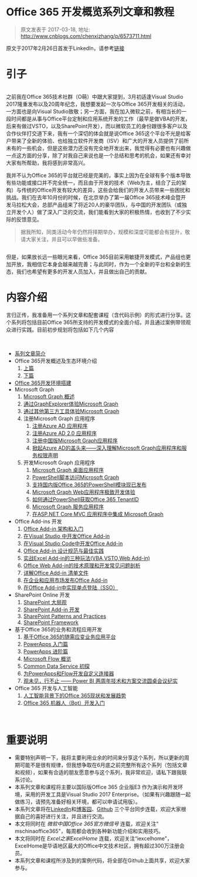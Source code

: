 # Office 365 开发概览系列文章和教程 
> 原文发表于 2017-03-18, 地址: http://www.cnblogs.com/chenxizhang/p/6573711.html 


<p>原文于2017年2月26日首发于LinkedIn，请参考<a href="http://www.linkedin.com/pulse/office-365-%E5%BC%80%E5%8F%91%E6%A6%82%E8%A7%88%E7%B3%BB%E5%88%97%E6%96%87%E7%AB%A0%E5%92%8C%E6%95%99%E7%A8%8B-%E5%B8%8C%E7%AB%A0-%E9%99%88">链接</a><h1>引子</h1><p><a href="https://github.com/chenxizhang/office365dev/blob/master/docs/images/68747470733a2f2f6d656469612e6c6963646e2e636f6d2f6d70722f6d70722f4141454141514141414141414141795f414141414a47513059544a6859574d344c545979596d59744e474d774e793168595451784c54646b4f5467774e7a4d35593251334d.jpg"><img alt="" src="https://github.com/chenxizhang/office365dev/raw/master/docs/images/68747470733a2f2f6d656469612e6c6963646e2e636f6d2f6d70722f6d70722f4141454141514141414141414141795f414141414a47513059544a6859574d344c545979596d59744e474d774e793168595451784c54646b4f5467774e7a4d35593251334d.jpg"></a><p>之前我在Office 365技术社群（O萌）中跟大家提到，3月初适逢Visual Studio 2017隆重发布以及20周年纪念，我想要发起一次与Office 365开发相关的活动，一方面也是向Visual Studio致敬；另一方面，我在加入微软之前，有相当长的一段时间都是从事与Office平台定制和应用系统开发的工作（最早是做VBA的开发，后来有做过VSTO，以及SharePoint开发），而以微软员工的身份跟很多客户以及合作伙伴打交道下来，我有一个深切的体会就是说Office 365这个平台不光是给客户带来了全新的体验、也给独立软件开发商（ISV）和广大的开发人员提供了前所未有的一些机会，但是这些潜力还没有完全地开发出来，我觉得有必要也有兴趣做一点这方面的分享，除了对我自己来说也是一个总结和思考的机会，如果还有幸对大家有所帮助，我将感到非常高兴。<p>我并不认为Office 365的平台就已经是完美的，事实上因为在全球有多个版本导致有些功能或接口并不完全统一，而且由于开发的技术（Web为主，结合了云的架构）与传统的Office开发有较大的差异，这些会给我们的开发人员带来一些困扰和挑战。我们在去年10月份的时候，在北京举办了第一届Office 365技术峰会暨开发马拉松大会，总部产品组来了将近20人的豪华团队，与中国的开发团队（或独立开发个人）做了深入广泛的交流，我们能看到大家的积极热情，也收到了不少实际的反馈意见。<blockquote><p>据我所知，同类活动今年仍然将择期举办，规模和深度可能都会有提升，敬请大家关注，并且可以早做些准备。</p></blockquote><p><a href="https://github.com/chenxizhang/office365dev/blob/master/docs/images/68747470733a2f2f6d656469612e6c6963646e2e636f6d2f6d70722f6d70722f4141454141514141414141414141314d414141414a474a6d4f446777596a45794c5455774e4445744e44517a4d7930354e4752694c5455354d6d59794e544a6a4d546c6c59.jpg"><img alt="" src="https://github.com/chenxizhang/office365dev/raw/master/docs/images/68747470733a2f2f6d656469612e6c6963646e2e636f6d2f6d70722f6d70722f4141454141514141414141414141314d414141414a474a6d4f446777596a45794c5455774e4445744e44517a4d7930354e4752694c5455354d6d59794e544a6a4d546c6c59.jpg"></a><p>但是，如果放长远一些眼光来看，Office 365目前采用敏捷开发模式，产品组也更加开放，我相信它本身会越来越完善；与此同时，作为一个全新的平台和全新的生态，我们也希望有更多的开发人员加入，并且做出自己的贡献。<h1>内容介绍</h1><p>言归正传，我准备用一个系列文章和配套课程（含代码示例）的形式进行分享。这个系列将包括目前Office 365所支持的开发模式的全面介绍，并且通过案例带领观众进行实践。目前初步规划将包括如下几个内容<p><br></p><ul><li><a href="https://github.com/chenxizhang/office365dev/blob/master/README.md">系列文章简介</a><li>Office 365开发概述及生态环境介绍
<ol><li><a href="https://github.com/chenxizhang/office365dev/blob/master/docs/office365dev-overview-1.md">上篇</a><li><a href="https://github.com/chenxizhang/office365dev/blob/master/docs/office365dev-overview-2.md">下篇</a></li></ol><li><a href="https://github.com/chenxizhang/office365dev/blob/master/docs/office365devenv.md">Office 365开发环境搭建</a><li>Microsoft Graph
<ol><li><a href="https://github.com/chenxizhang/office365dev/blob/master/docs/microsoftgraphoverview.md">Microsoft Graph 概述</a><li><a href="https://github.com/chenxizhang/office365dev/blob/master/docs/graphexplorer.md">通过GraphExplorer体验Microsoft Graph</a><li><a href="https://github.com/chenxizhang/office365dev/blob/master/docs/graph-tools.md">通过其他第三方工具体验Microsoft Graph</a><li>注册Microsoft Graph 应用程序
<ol><li><a href="https://github.com/chenxizhang/office365dev/blob/master/docs/applicationregisteration.md">注册Azure AD 应用程序</a><li><a href="https://github.com/chenxizhang/office365dev/blob/master/docs/applicationregisteration2.0.md">注册Azure AD 2.0 应用程序</a><li><a href="https://github.com/chenxizhang/office365dev/blob/master/docs/chinaoffice365applicationregisteration.md">注册中国版Microsoft Graph应用程序</a><li><a href="https://github.com/chenxizhang/office365dev/blob/master/docs/understandapplication.md">掀起Azure AD的盖头来——深入理解Microsoft Graph应用程序和服务权限声明</a></li></ol><li>开发Microsoft Graph 应用程序
<ol><li><a href="https://github.com/chenxizhang/office365dev/blob/master/docs/desktopapplication.md">Microsoft Graph 桌面应用程序</a><li><a href="https://github.com/chenxizhang/office365dev/blob/master/docs/powershell-application.md">PowerShell脚本访问Microsoft Graph</a><li><a href="https://github.com/chenxizhang/office365dev/blob/master/docs/powershell-module.md">支持国内版Office 365的PowerShell模块现已发布</a><li><a href="https://github.com/chenxizhang/office365dev/blob/master/docs/webapplication.md">Microsoft Graph Web应用程序极致开发体验</a><li><a href="https://github.com/chenxizhang/office365dev/blob/master/docs/gettenantid.md">如何通过PowerShell获取Office 365 TenantID</a><li><a href="https://github.com/chenxizhang/office365dev/blob/master/docs/deamonapplication.md">Microsoft Graph 服务应用程序</a><li><a href="https://github.com/chenxizhang/office365dev/blob/master/docs/crossplatform.md">在ASP.NET Core MVC 应用程序中集成 Microsoft Graph</a></li></ol></li></ol><li>Office Add-ins 开发
<ol><li><a href="https://github.com/chenxizhang/office365dev/blob/master/docs/officeaddins.md">Office Add-in 架构和入门</a><li><a href="https://github.com/chenxizhang/office365dev/blob/master/docs/officeaddindev.md">在Visual Studio 中开发Office Add-in</a><li><a href="https://github.com/chenxizhang/office365dev/blob/master/docs/vscodetoofficeaddin.md">在Visual Studio Code中开发Office Add-in</a><li><a href="https://github.com/chenxizhang/office365dev/blob/master/docs/officeaddindesignguide.md">Office Add-in 设计规范与最佳实践</a><li><a href="https://github.com/chenxizhang/office365dev/blob/master/docs/exceladdinsample.md">实战Excel Add-in的三种玩法(VBA,VSTO,Web Add-in)</a><li><a href="https://github.com/chenxizhang/office365dev/blob/master/docs/exceladdinpractics.md">Office Web Add-in的技术原理和开发常见问题剖析</a><li><a href="https://github.com/chenxizhang/office365dev/blob/master/docs/officeaddinmanifest.md">详解Office Add-in 清单文件</a><li><a href="https://github.com/chenxizhang/office365dev/blob/master/docs/officeaddinpublish.md">在企业和应用市场发布Office Add-in</a><li><a href="https://github.com/chenxizhang/office365dev/blob/master/docs/officeaddinsso.md">在Office Add-in中实现单点登陆（SSO）</a></li></ol><li>SharePoint Online 开发
<ol><li><a href="https://github.com/chenxizhang/office365dev/blob/master/docs/sharepoint.md">SharePoint 大局观</a><li><a href="https://github.com/chenxizhang/office365dev/blob/master/docs/sharepointaddin.md">SharePoint Add-in 开发</a><li><a href="https://github.com/chenxizhang/office365dev/blob/master/docs/sharepointpnp.md">SharePoint Patterns and Practices</a><li><a href="https://github.com/chenxizhang/office365dev/blob/master/docs/sharepointframework.md">SharePoint Framework</a></li></ol><li>基于Office 365的业务和流程应用开发
<ol><li><a href="https://github.com/chenxizhang/office365dev/blob/master/docs/officebusinessapp.md">基于Office 365的随需应变业务应用平台</a><li><a href="https://github.com/chenxizhang/office365dev/blob/master/docs/powerapps.md">PowerApps 入门篇</a><li><a href="https://github.com/chenxizhang/office365dev/blob/master/docs/powerappsadv.md">PowerApps 进阶篇</a><li><a href="https://github.com/chenxizhang/office365dev/blob/master/docs/microsoftflow.md">Microsoft Flow 概览</a><li><a href="https://github.com/chenxizhang/office365dev/blob/master/docs/commondatamodel.md">Common Data Service 初探</a><li><a href="https://github.com/chenxizhang/office365dev/blob/master/docs/powerappsconnector.md">为PowerApps和Flow开发自定义连接器</a><li><a href="https://github.com/chenxizhang/office365dev/blob/master/docs/powerbi.md">观未见，行不止 —— Power BI 两周年技术和方案交流圆桌会议纪实</a></li></ol><li>Office 365 开发与人工智能
<ol><li><a href="https://github.com/chenxizhang/office365dev/blob/master/docs/officeandai.md">人工智能背景下的Office 365现状和发展趋势</a><li><a href="https://github.com/chenxizhang/office365dev/blob/master/docs/botframeworkquickstart.md">Office 365 机器人（Bot）开发入门</a></li></ol></li></ul><p><br></p><h1>重要说明</h1><ul><li>需要特别声明一下，我将主要利用业余的时间来分享这个系列，所以更新的周期可能不是很有规律，但我想争取在6月底之前完整所有这个系列（包括文章和视频），如果有合适的朋友愿意参与这个系列，我非常欢迎，请私下跟我联系讨论。
<li>本系列文章和课程将主要以国际版Office 365 企业版E3 作为演示和开发环境，采用的开发工具是Visual Studio 2017 Enterprise。（如果有兴趣跟随一起做练习，请预先准备好相关环境，都可以申请试用版）。
<li>本系列文章将在<a href="http://www.linkedin.com/in/chenxizhang/">LinkedIn</a>和<a href="http://www.cnblogs.com/chenxizhang/category/967796.html">博客园</a>、<a href="https://github.com/chenxizhang/office365dev">Github</a> 三个平台同步连载，欢迎大家根据自己的喜好进行关注，并且进行交流。
<li>本文将同时在 <em>微软中国Office 365官方微信号</em> 连载，欢迎关注“ mschinaoffice365"，每周都会收到各种新功能介绍和实用技巧。
<li>本文将同时在 <em>Excel之家ExcelHome</em> 连载，欢迎关注“iexcelhome"，ExcelHome是华语地区最大的Office中文技术社区，拥有超过300万注册会员。
<li>本系列文章和课程所涉及到的案例代码，将全部在Github上面共享，欢迎大家参与。</li></ul>